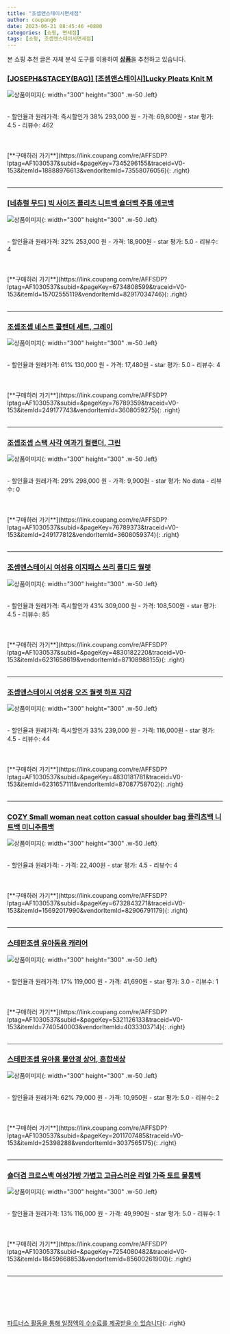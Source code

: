 ```yaml
---
title: "조셉앤스테이시면세점"
author: coupang6
date: 2023-06-21 08:45:46 +0800
categories: [쇼핑, 면세점]
tags: [쇼핑, 조셉앤스테이시면세점]
---
```


본 쇼핑 추천 글은 자체 분석 도구를 이용하여 [**상품**](https://link.coupang.com/a/bao1ui)을 추천하고 있습니다.

### [[JOSEPH&STACEY(BAG)] [조셉앤스테이시]Lucky Pleats Knit M](https://link.coupang.com/re/AFFSDP?lptag=AF1030537&subid=&pageKey=7345296155&traceid=V0-153&itemId=18888976613&vendorItemId=73558076056)

![상품이미지](https://thumbnail6.coupangcdn.com/thumbnails/remote/230x230ex/image/vendor_inventory/296e/82c8165ebc66ded7410e88f8bb67e5a98532ba2060ea6eab36f1b1c7b625.jpg){: width="300" height="300" .w-50 .left}


<br>
- 할인율과 원래가격: 즉시할인가 38%  293,000   원
- 가격: 69,800원
- star 평가: 4.5
- 리뷰수: 462
<br>
<br>
<br>
<br>
[**구매하러 가기**](https://link.coupang.com/re/AFFSDP?lptag=AF1030537&subid=&pageKey=7345296155&traceid=V0-153&itemId=18888976613&vendorItemId=73558076056){: .right}
<br>
<br>

---

### [[네츄럴 무드] 빅 사이즈 플리츠 니트백 숄더백 주름 에코백](https://link.coupang.com/re/AFFSDP?lptag=AF1030537&subid=&pageKey=6734808599&traceid=V0-153&itemId=15702555119&vendorItemId=82917034746)

![상품이미지](https://thumbnail10.coupangcdn.com/thumbnails/remote/230x230ex/image/vendor_inventory/1972/29333919ac73d928c503a2b53fab0b202299485d68ce553569c12b0e5332.jpg){: width="300" height="300" .w-50 .left}


<br>
- 할인율과 원래가격: 32%  253,000   원
- 가격: 18,900원
- star 평가: 5.0
- 리뷰수: 4
<br>
<br>
<br>
<br>
[**구매하러 가기**](https://link.coupang.com/re/AFFSDP?lptag=AF1030537&subid=&pageKey=6734808599&traceid=V0-153&itemId=15702555119&vendorItemId=82917034746){: .right}
<br>
<br>

---

### [조셉조셉 네스트 콜랜더 세트, 그레이](https://link.coupang.com/re/AFFSDP?lptag=AF1030537&subid=&pageKey=76789359&traceid=V0-153&itemId=249177743&vendorItemId=3608059275)

![상품이미지](https://thumbnail8.coupangcdn.com/thumbnails/remote/230x230ex/image/retail/images/2018/04/02/14/8/c65bc5b9-5dc4-4b77-a264-89a21546527e.jpg){: width="300" height="300" .w-50 .left}


<br>
- 할인율과 원래가격: 61%  130,000   원
- 가격: 17,480원
- star 평가: 5.0
- 리뷰수: 4
<br>
<br>
<br>
<br>
[**구매하러 가기**](https://link.coupang.com/re/AFFSDP?lptag=AF1030537&subid=&pageKey=76789359&traceid=V0-153&itemId=249177743&vendorItemId=3608059275){: .right}
<br>
<br>

---

### [조셉조셉 스택 사각 여과기 컬랜더, 그린](https://link.coupang.com/re/AFFSDP?lptag=AF1030537&subid=&pageKey=76789373&traceid=V0-153&itemId=249177812&vendorItemId=3608059374)

![상품이미지](https://thumbnail9.coupangcdn.com/thumbnails/remote/230x230ex/image/retail/images/2018/04/02/14/9/ce202b71-d63d-4fa5-bb56-f5cc326e9fdf.jpg){: width="300" height="300" .w-50 .left}


<br>
- 할인율과 원래가격: 29%  298,000   원
- 가격: 9,900원
- star 평가: No data
- 리뷰수: 0
<br>
<br>
<br>
<br>
[**구매하러 가기**](https://link.coupang.com/re/AFFSDP?lptag=AF1030537&subid=&pageKey=76789373&traceid=V0-153&itemId=249177812&vendorItemId=3608059374){: .right}
<br>
<br>

---

### [조셉앤스테이시 여성용 이지패스 쓰리 폴디드 월렛](https://link.coupang.com/re/AFFSDP?lptag=AF1030537&subid=&pageKey=4830182220&traceid=V0-153&itemId=6231658619&vendorItemId=87108988155)

![상품이미지](https://thumbnail7.coupangcdn.com/thumbnails/remote/230x230ex/image/vendor_inventory/9d55/aad615b0e2317745a8f2cc79bf31e717e0d6b415f03079089c58866aeb30.png){: width="300" height="300" .w-50 .left}


<br>
- 할인율과 원래가격: 즉시할인가 43%  309,000   원
- 가격: 108,500원
- star 평가: 4.5
- 리뷰수: 85
<br>
<br>
<br>
<br>
[**구매하러 가기**](https://link.coupang.com/re/AFFSDP?lptag=AF1030537&subid=&pageKey=4830182220&traceid=V0-153&itemId=6231658619&vendorItemId=87108988155){: .right}
<br>
<br>

---

### [조셉앤스테이시 여성용 오즈 월렛 하프 지갑](https://link.coupang.com/re/AFFSDP?lptag=AF1030537&subid=&pageKey=4830181781&traceid=V0-153&itemId=6231657111&vendorItemId=87087758702)

![상품이미지](https://thumbnail10.coupangcdn.com/thumbnails/remote/230x230ex/image/vendor_inventory/e568/75b65ce19a4c22fadf2ccecec7c213ac5cc519c5a70a3c2d0d30f8eeef15.png){: width="300" height="300" .w-50 .left}


<br>
- 할인율과 원래가격: 즉시할인가 33%  239,000   원
- 가격: 116,000원
- star 평가: 4.5
- 리뷰수: 44
<br>
<br>
<br>
<br>
[**구매하러 가기**](https://link.coupang.com/re/AFFSDP?lptag=AF1030537&subid=&pageKey=4830181781&traceid=V0-153&itemId=6231657111&vendorItemId=87087758702){: .right}
<br>
<br>

---

### [COZY Small woman neat cotton casual shoulder bag 플리츠백 니트백 미니주름백](https://link.coupang.com/re/AFFSDP?lptag=AF1030537&subid=&pageKey=6732843271&traceid=V0-153&itemId=15692017990&vendorItemId=82906791179)

![상품이미지](https://thumbnail10.coupangcdn.com/thumbnails/remote/230x230ex/image/vendor_inventory/465d/96831dd726d8a4ecd11ee7cc30de2e8377888390a5bdcbd113c508223339.jpg){: width="300" height="300" .w-50 .left}


<br>
- 할인율과 원래가격: 
- 가격: 22,400원
- star 평가: 4.5
- 리뷰수: 4
<br>
<br>
<br>
<br>
[**구매하러 가기**](https://link.coupang.com/re/AFFSDP?lptag=AF1030537&subid=&pageKey=6732843271&traceid=V0-153&itemId=15692017990&vendorItemId=82906791179){: .right}
<br>
<br>

---

### [스테판조셉 유아동용 캐리어](https://link.coupang.com/re/AFFSDP?lptag=AF1030537&subid=&pageKey=5321126133&traceid=V0-153&itemId=7740540003&vendorItemId=4033303714)

![상품이미지](https://thumbnail6.coupangcdn.com/thumbnails/remote/230x230ex/image/retail/images/2018/10/12/11/6/a1e7ae73-9d68-4744-83f6-da1da45f29d7.jpg){: width="300" height="300" .w-50 .left}


<br>
- 할인율과 원래가격: 17%  119,000   원
- 가격: 41,690원
- star 평가: 3.0
- 리뷰수: 1
<br>
<br>
<br>
<br>
[**구매하러 가기**](https://link.coupang.com/re/AFFSDP?lptag=AF1030537&subid=&pageKey=5321126133&traceid=V0-153&itemId=7740540003&vendorItemId=4033303714){: .right}
<br>
<br>

---

### [스테판조셉 유아용 물안경 상어, 혼합색상](https://link.coupang.com/re/AFFSDP?lptag=AF1030537&subid=&pageKey=2011707485&traceid=V0-153&itemId=25398288&vendorItemId=3037565175)

![상품이미지](https://thumbnail10.coupangcdn.com/thumbnails/remote/230x230ex/image/retail/images/2016/07/25/16/5/9d4d4e6e-b104-4192-95d4-ca6ec4a37c09.jpg){: width="300" height="300" .w-50 .left}


<br>
- 할인율과 원래가격: 62%  79,000   원
- 가격: 10,950원
- star 평가: 5.0
- 리뷰수: 2
<br>
<br>
<br>
<br>
[**구매하러 가기**](https://link.coupang.com/re/AFFSDP?lptag=AF1030537&subid=&pageKey=2011707485&traceid=V0-153&itemId=25398288&vendorItemId=3037565175){: .right}
<br>
<br>

---

### [숄더겸 크로스백 여성가방 가볍고 고급스러운 리얼 가죽 토트 물통백](https://link.coupang.com/re/AFFSDP?lptag=AF1030537&subid=&pageKey=7254080482&traceid=V0-153&itemId=18459668853&vendorItemId=85600261900)

![상품이미지](https://thumbnail7.coupangcdn.com/thumbnails/remote/230x230ex/image/vendor_inventory/8ba2/12274ceaedfbf27a972e764d11a2480d88f50ef6a5259c5e7cdc9bb9cfb9.jpg){: width="300" height="300" .w-50 .left}


<br>
- 할인율과 원래가격: 13%  116,000   원
- 가격: 49,990원
- star 평가: 5.0
- 리뷰수: 1
<br>
<br>
<br>
<br>
[**구매하러 가기**](https://link.coupang.com/re/AFFSDP?lptag=AF1030537&subid=&pageKey=7254080482&traceid=V0-153&itemId=18459668853&vendorItemId=85600261900){: .right}
<br>
<br>

---
<br><br><br><br><br> [파트너스 활동을 통해 일정액의 수수료를 제공받을 수 있습니다](https://link.coupang.com/a/bao1ui){: .right}